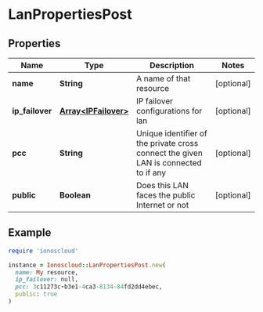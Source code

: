 # LanPropertiesPost

## Properties

| Name | Type | Description | Notes |
| ---- | ---- | ----------- | ----- |
| **name** | **String** | A name of that resource | [optional] |
| **ip_failover** | [**Array&lt;IPFailover&gt;**](IPFailover.md) | IP failover configurations for lan | [optional] |
| **pcc** | **String** | Unique identifier of the private cross connect the given LAN is connected to if any | [optional] |
| **public** | **Boolean** | Does this LAN faces the public Internet or not | [optional] |

## Example

```ruby
require 'ionoscloud'

instance = Ionoscloud::LanPropertiesPost.new(
  name: My resource,
  ip_failover: null,
  pcc: 3c11273c-b3e1-4ca3-8134-84fd2dd4ebec,
  public: true
)
```

